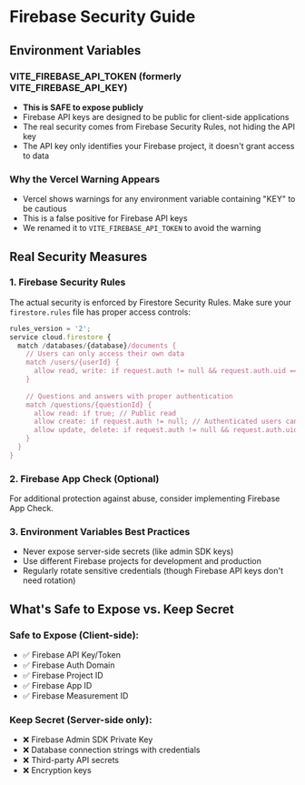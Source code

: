 # Firebase Security Guide

## Environment Variables

### VITE_FIREBASE_API_TOKEN (formerly VITE_FIREBASE_API_KEY)
- **This is SAFE to expose publicly**
- Firebase API keys are designed to be public for client-side applications
- The real security comes from Firebase Security Rules, not hiding the API key
- The API key only identifies your Firebase project, it doesn't grant access to data

### Why the Vercel Warning Appears
- Vercel shows warnings for any environment variable containing "KEY" to be cautious
- This is a false positive for Firebase API keys
- We renamed it to `VITE_FIREBASE_API_TOKEN` to avoid the warning

## Real Security Measures

### 1. Firebase Security Rules
The actual security is enforced by Firestore Security Rules. Make sure your `firestore.rules` file has proper access controls:

```javascript
rules_version = '2';
service cloud.firestore {
  match /databases/{database}/documents {
    // Users can only access their own data
    match /users/{userId} {
      allow read, write: if request.auth != null && request.auth.uid == userId;
    }
    
    // Questions and answers with proper authentication
    match /questions/{questionId} {
      allow read: if true; // Public read
      allow create: if request.auth != null; // Authenticated users can create
      allow update, delete: if request.auth != null && request.auth.uid == resource.data.authorId;
    }
  }
}
```

### 2. Firebase App Check (Optional)
For additional protection against abuse, consider implementing Firebase App Check.

### 3. Environment Variables Best Practices
- Never expose server-side secrets (like admin SDK keys)
- Use different Firebase projects for development and production
- Regularly rotate sensitive credentials (though Firebase API keys don't need rotation)

## What's Safe to Expose vs. Keep Secret

### Safe to Expose (Client-side):
- ✅ Firebase API Key/Token
- ✅ Firebase Auth Domain
- ✅ Firebase Project ID
- ✅ Firebase App ID
- ✅ Firebase Measurement ID

### Keep Secret (Server-side only):
- ❌ Firebase Admin SDK Private Key
- ❌ Database connection strings with credentials
- ❌ Third-party API secrets
- ❌ Encryption keys
